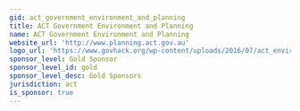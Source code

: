```yaml
---
gid: act_government_environment_and_planning
title: ACT Government Environment and Planning
name: ACT Government Environment and Planning
website_url: 'http://www.planning.act.gov.au'
logo_url: 'https://www.govhack.org/wp-content/uploads/2016/07/act_environment_and_planning.png'
sponsor_level: Gold Sponsor
sponsor_level_id: gold
sponsor_level_desc: Gold Sponsors
jurisdiction: act
is_sponsor: true
---
```

